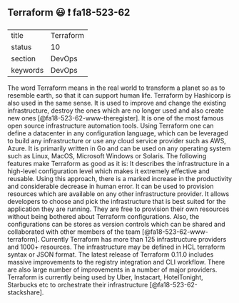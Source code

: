 ## Terraform :smiley: :exclamation: fa18-523-62


|          |               |
| -------- | ------------- |
| title    | Terraform     | 
| status   | 10            |
| section  | DevOps        |
| keywords | DevOps        |



The word Terraform means in the real world to transform a planet so as to
resemble earth, so that it can support human life. Terraform by Hashicorp is
also used in the same sense. It is used to improve and change the existing
infrastructure, destroy the ones which are no longer used and also create new
ones [@fa18-523-62-www-theregister]. It is one of the most famous open source
infrastructure automation tools. Using Terraform one can define a datacenter in
any configuration language, which can be leveraged to build any infrastructure
or use any cloud service provider such as AWS, Azure. It is primarily written in
Go and can be used on any operating system such as Linux, MacOS, Microsoft
Windows or Solaris. The following features make Terraform as good as it is: It
describes the infrastructure in a high-level configuration level which makes it
extremely effective and reusable. Using this approach, there is a marked
increase in the productivity and considerable decrease in human error. It can be
used to provision resources which are available on any other infrastructure
provider. It allows developers to choose and pick the infrastructure that is
best suited for the application they are running. They are free to provision
their own resources without being bothered about Terraform configurations. Also,
the configurations can be stores as version controls which can be shared and
collaborated with other members of the team [@fa18-523-62-www-terraform].
Currently Terraform has more than 125 infrastructure providers and 1000+
resources. The infrastructure may be defined in HCL terraform syntax or JSON
format. The latest release of Terraform 0.11.0 includes massive improvements to
the registry integration and CLI workflow. There are also large number of
improvements in a number of major providers. Terraform is currently being used
by Uber, Instacart, HotelTonight, Starbucks etc to orchestrate their
infrastructure [@fa18-523-62-stackshare].
     
